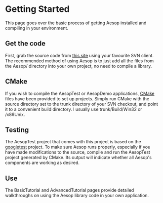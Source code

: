 # Getting Started #

This page goes over the basic process of getting Aesop installed and compiling in your environment.

## Get the code ##

First, grab the source code from [this site](http://code.google.com/p/aesop-open-planner/source/) using your favourite SVN client. The recommended method of using Aesop is to just add all the files from the Aesop/ directory into your own project, no need to compile a library.

## CMake ##

If you wish to compile the AesopTest or AesopDemo applications, [CMake](http://www.cmake.org) files have been provided to set up projects. Simply run CMake with the source directory set to the trunk directory of your SVN checkout, and point it to a convenient build directory. I usually use trunk/Build/Win32 or /x86Unix.

## Testing ##

The AesopTest project that comes with this project is based on the [googletest](http://code.google.com/p/gogletest) project. To make sure Aesop runs properly, especially if you have made modifications to the source, compile and run the AesopTest project generated by CMake. Its output will indicate whether all Aesop's components are working as desired.

## Use ##

The BasicTutorial and AdvancedTutorial pages provide detailed walkthroughs on using the Aesop library code in your own application.